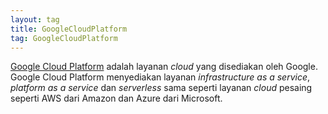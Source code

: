 ```yaml
---
layout: tag
title: GoogleCloudPlatform
tag: GoogleCloudPlatform
---
```


[Google Cloud Platform](https://cloud.google.com) adalah layanan *cloud* yang disediakan oleh Google.  Google Cloud Platform menyediakan layanan *infrastructure as a service*, *platform as a service* dan *serverless* sama seperti layanan *cloud* pesaing seperti AWS dari Amazon dan Azure dari Microsoft.